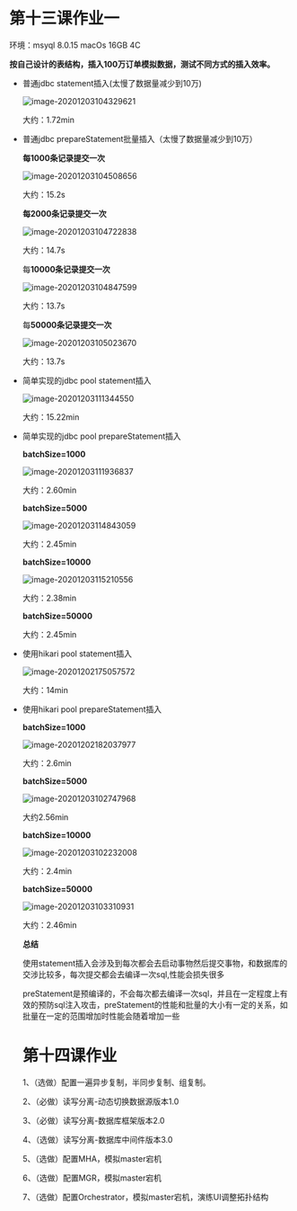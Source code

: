 # 第十三课作业一

环境：msyql 8.0.15 macOs 16GB 4C

**按自己设计的表结构，插入100万订单模拟数据，测试不同方式的插入效率。**

- 普通jdbc statement插入(太慢了数据量减少到10万)

  ![image-20201203104329621](https://gitee.com/Jtiag/Img/raw/master/img/image-20201203104329621.png)

  大约：1.72min

- 普通jdbc  prepareStatement批量插入（太慢了数据量减少到10万）

  **每1000条记录提交一次**

  ![image-20201203104508656](https://gitee.com/Jtiag/Img/raw/master/img/image-20201203104508656.png)

  大约：15.2s

  **每2000条记录提交一次**

  ![image-20201203104722838](https://gitee.com/Jtiag/Img/raw/master/img/image-20201203104722838.png)

  大约：14.7s

  每**10000条记录提交一次**

  ![image-20201203104847599](https://gitee.com/Jtiag/Img/raw/master/img/image-20201203104847599.png)

  大约：13.7s

  每**50000条记录提交一次**

  ![image-20201203105023670](https://gitee.com/Jtiag/Img/raw/master/img/image-20201203105023670.png)

  大约：13.7s

- 简单实现的jdbc pool statement插入

  ![image-20201203111344550](https://gitee.com/Jtiag/Img/raw/master/img/image-20201203111344550.png)

  大约：15.22min

- 简单实现的jdbc pool prepareStatement插入

  **batchSize=1000**

  ![image-20201203111936837](https://gitee.com/Jtiag/Img/raw/master/img/image-20201203111936837.png)

  大约：2.60min

  **batchSize=5000**

  ![image-20201203114843059](https://gitee.com/Jtiag/Img/raw/master/img/image-20201203114843059.png)

  大约：2.45min

  **batchSize=10000**

  ![image-20201203115210556](https://gitee.com/Jtiag/Img/raw/master/img/image-20201203115210556.png)

  大约：2.38min

  **batchSize=50000**

  大约：2.45min

- 使用hikari pool statement插入

  ![image-20201202175057572](https://gitee.com/Jtiag/Img/raw/master/img/image-20201202175057572.png)

  大约：14min

- 使用hikari pool prepareStatement插入

  **batchSize=1000**

  ![image-20201202182037977](https://gitee.com/Jtiag/Img/raw/master/img/image-20201202182037977.png)

  大约：2.6min

  **batchSize=5000**

  ![image-20201203102747968](https://gitee.com/Jtiag/Img/raw/master/img/image-20201203102747968.png)

  大约2.56min

  **batchSize=10000**

  ![image-20201203102232008](https://gitee.com/Jtiag/Img/raw/master/img/image-20201203102232008.png)

  大约：2.4min

  **batchSize=50000**

  ![image-20201203103310931](https://gitee.com/Jtiag/Img/raw/master/img/image-20201203103310931.png)

  大约：2.46min

  **总结**

  使用statement插入会涉及到每次都会去启动事物然后提交事物，和数据库的交涉比较多，每次提交都会去编译一次sql,性能会损失很多

  preStatement是预编译的，不会每次都去编译一次sql，并且在一定程度上有效的预防sql注入攻击，preStatement的性能和批量的大小有一定的关系，如批量在一定的范围增加时性能会随着增加一些

  

  # 第十四课作业

  1、（选做）配置一遍异步复制，半同步复制、组复制。 

  2、（必做）读写分离-动态切换数据源版本1.0 

  3、（必做）读写分离-数据库框架版本2.0 

  4、（选做）读写分离-数据库中间件版本3.0 

  5、（选做）配置MHA，模拟master宕机 

  6、（选做）配置MGR，模拟master宕机 

  7、（选做）配置Orchestrator，模拟master宕机，演练UI调整拓扑结构

  